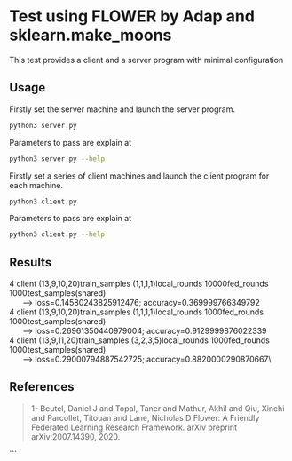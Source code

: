 # Test using FLOWER by Adap and sklearn.make_moons
This test provides a client and a server program with minimal configuration

## Usage
Firstly set the server machine and launch the server program.
```bash
python3 server.py
```
Parameters to pass are explain at
```bash
python3 server.py --help
```
Firstly set a series of client machines and launch the client program for each machine.
```bash
python3 client.py
```
Parameters to pass are explain at
```bash
python3 client.py --help
```

## Results
4 client (13,9,10,20)train_samples (1,1,1,1)local_rounds 10000fed_rounds 1000test_samples(shared)\
&nbsp;&nbsp;&nbsp;&nbsp;&nbsp;&nbsp;--> loss=0.14580243825912476; accuracy=0.369999766349792\
4 client (13,9,10,20)train_samples (1,1,1,1)local_rounds 1000fed_rounds 1000test_samples(shared)\
&nbsp;&nbsp;&nbsp;&nbsp;&nbsp;&nbsp;--> loss=0.26961350440979004; accuracy=0.9129999876022339\
4 client (13,9,11,20)train_samples (3,2,3,5)local_rounds 1000fed_rounds 1000test_samples(shared)\
&nbsp;&nbsp;&nbsp;&nbsp;&nbsp;&nbsp;--> loss=0.29000794887542725; accuracy=0.8820000290870667\


## References

<blockquote>1- Beutel, Daniel J and Topal, Taner and Mathur, Akhil and Qiu, Xinchi and Parcollet, Titouan and Lane, Nicholas D Flower: A Friendly Federated Learning Research Framework. arXiv preprint arXiv:2007.14390, 2020. </blockquote>
```